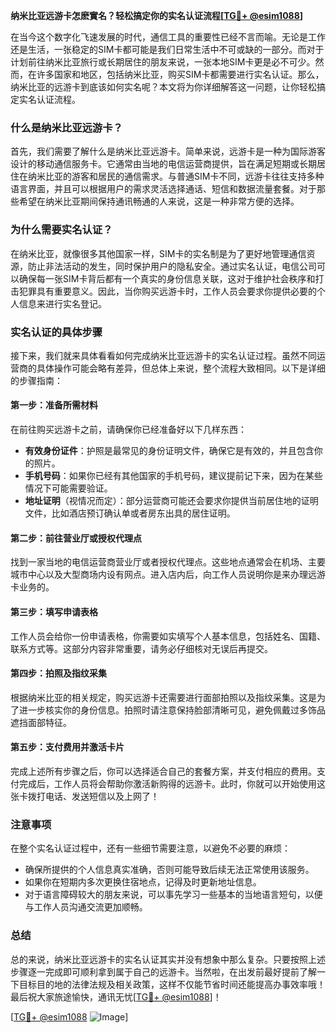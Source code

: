**纳米比亚远游卡怎麽實名？轻松搞定你的实名认证流程[[TG💪+ @esim1088](https://t.me/s/esim1088)]**

在当今这个数字化飞速发展的时代，通信工具的重要性已经不言而喻。无论是工作还是生活，一张稳定的SIM卡都可能是我们日常生活中不可或缺的一部分。而对于计划前往纳米比亚旅行或长期居住的朋友来说，一张本地SIM卡更是必不可少。然而，在许多国家和地区，包括纳米比亚，购买SIM卡都需要进行实名认证。那么，纳米比亚的远游卡到底该如何实名呢？本文将为你详细解答这一问题，让你轻松搞定实名认证流程。

### 什么是纳米比亚远游卡？

首先，我们需要了解什么是纳米比亚远游卡。简单来说，远游卡是一种为国际游客设计的移动通信服务卡。它通常由当地的电信运营商提供，旨在满足短期或长期居住在纳米比亚的游客和居民的通信需求。与普通SIM卡不同，远游卡往往支持多种语言界面，并且可以根据用户的需求灵活选择通话、短信和数据流量套餐。对于那些希望在纳米比亚期间保持通讯畅通的人来说，这是一种非常方便的选择。

### 为什么需要实名认证？

在纳米比亚，就像很多其他国家一样，SIM卡的实名制是为了更好地管理通信资源，防止非法活动的发生，同时保护用户的隐私安全。通过实名认证，电信公司可以确保每一张SIM卡背后都有一个真实的身份信息关联，这对于维护社会秩序和打击犯罪具有重要意义。因此，当你购买远游卡时，工作人员会要求你提供必要的个人信息来进行实名登记。

### 实名认证的具体步骤

接下来，我们就来具体看看如何完成纳米比亚远游卡的实名认证过程。虽然不同运营商的具体操作可能会略有差异，但总体上来说，整个流程大致相同。以下是详细的步骤指南：

#### 第一步：准备所需材料

在前往购买远游卡之前，请确保你已经准备好以下几样东西：
- **有效身份证件**：护照是最常见的身份证明文件，确保它是有效的，并且包含你的照片。
- **手机号码**：如果你已经有其他国家的手机号码，建议提前记下来，因为在某些情况下可能需要验证。
- **地址证明**（视情况而定）：部分运营商可能还会要求你提供当前居住地的证明文件，比如酒店预订确认单或者房东出具的居住证明。

#### 第二步：前往营业厅或授权代理点

找到一家当地的电信运营商营业厅或者授权代理点。这些地点通常会在机场、主要城市中心以及大型商场内设有网点。进入店内后，向工作人员说明你是来办理远游卡业务的。

#### 第三步：填写申请表格

工作人员会给你一份申请表格，你需要如实填写个人基本信息，包括姓名、国籍、联系方式等。这部分内容非常重要，请务必仔细核对无误后再提交。

#### 第四步：拍照及指纹采集

根据纳米比亚的相关规定，购买远游卡还需要进行面部拍照以及指纹采集。这是为了进一步核实你的身份信息。拍照时请注意保持脸部清晰可见，避免佩戴过多饰品遮挡面部特征。

#### 第五步：支付费用并激活卡片

完成上述所有步骤之后，你可以选择适合自己的套餐方案，并支付相应的费用。支付完成后，工作人员将会帮助你激活新购得的远游卡。此时，你就可以开始使用这张卡拨打电话、发送短信以及上网了！

### 注意事项

在整个实名认证过程中，还有一些细节需要注意，以避免不必要的麻烦：
- 确保所提供的个人信息真实准确，否则可能导致后续无法正常使用该服务。
- 如果你在短期内多次更换住宿地点，记得及时更新地址信息。
- 对于语言障碍较大的朋友来说，可以事先学习一些基本的当地语言短句，以便与工作人员沟通交流更加顺畅。

### 总结

总的来说，纳米比亚远游卡的实名认证其实并没有想象中那么复杂。只要按照上述步骤逐一完成即可顺利拿到属于自己的远游卡。当然啦，在出发前最好提前了解一下目标目的地的法律法规及相关政策，这样不仅能节省时间还能提高办事效率哦！最后祝大家旅途愉快，通讯无忧[[TG💪+ @esim1088](https://t.me/s/esim1088)]！

[[TG💪+ @esim1088](https://t.me/s/esim1088) ![Image](https://i.postimg.cc/4NQfJmqS/Snipaste-2025-05-13-00-14-12.png)]